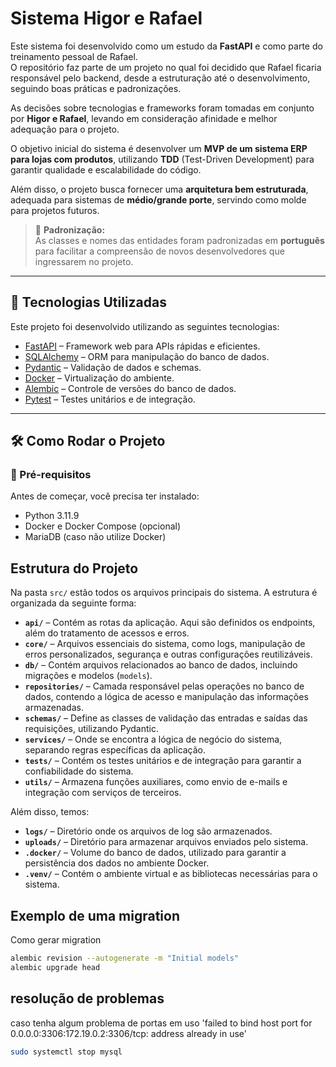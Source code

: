 # Sistema Higor e Rafael

Este sistema foi desenvolvido como um estudo da **FastAPI** e como parte do treinamento pessoal de Rafael.  
O repositório faz parte de um projeto no qual foi decidido que Rafael ficaria responsável pelo backend, desde a estruturação até o desenvolvimento, seguindo boas práticas e padronizações.

As decisões sobre tecnologias e frameworks foram tomadas em conjunto por **Higor e Rafael**, levando em consideração afinidade e melhor adequação para o projeto.  

O objetivo inicial do sistema é desenvolver um **MVP de um sistema ERP para lojas com produtos**, utilizando **TDD** (Test-Driven Development) para garantir qualidade e escalabilidade do código.  

Além disso, o projeto busca fornecer uma **arquitetura bem estruturada**, adequada para sistemas de **médio/grande porte**, servindo como molde para projetos futuros.  

> 📝 **Padronização:**  
> As classes e nomes das entidades foram padronizadas em **português** para facilitar a compreensão de novos desenvolvedores que ingressarem no projeto.

---

## **🚀 Tecnologias Utilizadas**
Este projeto foi desenvolvido utilizando as seguintes tecnologias:

- [FastAPI](https://fastapi.tiangolo.com/) – Framework web para APIs rápidas e eficientes.
- [SQLAlchemy](https://www.sqlalchemy.org/) – ORM para manipulação do banco de dados.
- [Pydantic](https://pydantic-docs.helpmanual.io/) – Validação de dados e schemas.
- [Docker](https://www.docker.com/) – Virtualização do ambiente.
- [Alembic](https://alembic.sqlalchemy.org/) – Controle de versões do banco de dados.
- [Pytest](https://pytest.org/) – Testes unitários e de integração.

---

## **🛠️ Como Rodar o Projeto**

### **🔹 Pré-requisitos**
Antes de começar, você precisa ter instalado:
- Python 3.11.9
- Docker e Docker Compose (opcional)
- MariaDB (caso não utilize Docker)

## Estrutura do Projeto

Na pasta `src/` estão todos os arquivos principais do sistema. A estrutura é organizada da seguinte forma:

- **`api/`** – Contém as rotas da aplicação. Aqui são definidos os endpoints, além do tratamento de acessos e erros.
- **`core/`** – Arquivos essenciais do sistema, como logs, manipulação de erros personalizados, segurança e outras configurações reutilizáveis.
- **`db/`** – Contém arquivos relacionados ao banco de dados, incluindo migrações e modelos (`models`).
- **`repositories/`** – Camada responsável pelas operações no banco de dados, contendo a lógica de acesso e manipulação das informações armazenadas.
- **`schemas/`** – Define as classes de validação das entradas e saídas das requisições, utilizando Pydantic.
- **`services/`** – Onde se encontra a lógica de negócio do sistema, separando regras específicas da aplicação.
- **`tests/`** – Contém os testes unitários e de integração para garantir a confiabilidade do sistema.
- **`utils/`** – Armazena funções auxiliares, como envio de e-mails e integração com serviços de terceiros.

Além disso, temos:
- **`logs/`** – Diretório onde os arquivos de log são armazenados.
- **`uploads/`** – Diretório para armazenar arquivos enviados pelo sistema.
- **`.docker/`** – Volume do banco de dados, utilizado para garantir a persistência dos dados no ambiente Docker.
- **`.venv/`** – Contém o ambiente virtual e as bibliotecas necessárias para o sistema.

## Exemplo de uma migration
Como gerar migration
``` bash
alembic revision --autogenerate -m "Initial models"
alembic upgrade head
```

## resolução de problemas
caso tenha algum problema de portas em uso
'failed to bind host port for 0.0.0.0:3306:172.19.0.2:3306/tcp: address already in use'
```bash
sudo systemctl stop mysql
```